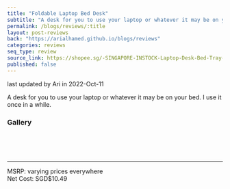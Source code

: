 ```yaml
---
title: "Foldable Laptop Bed Desk"
subtitle: "A desk for you to use your laptop or whatever it may be on your bed."
permalink: /blogs/reviews/:title
layout: post-reviews
back: "https://arialhamed.github.io/blogs/reviews"
categories: reviews
seq_type: review
source_link: https://shopee.sg/-SINGAPORE-INSTOCK-Laptop-Desk-Bed-Tray-Foldable-Stand-i.127287522.6947438658
published: false
---
```


<timestamp>last updated by Ari in 2022-Oct-11</timestamp>

A desk for you to use your laptop or whatever it may be on your bed. I use it once in a while.

### Gallery

<br><br><br><hr>
MSRP: varying prices everywhere<br>
Net Cost: SGD$10.49